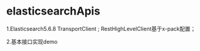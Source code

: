 # elasticsearchApis

1.Elasticsearch5.6.8 TransportClient ; RestHighLevelClient基于x-pack配置；

2.基本接口实现demo
